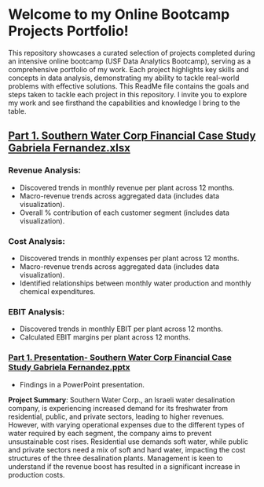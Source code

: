 # Welcome to my Online Bootcamp Projects Portfolio! 
This repository showcases a curated selection of projects completed during an intensive online bootcamp (USF Data Analytics Bootcamp), serving as a comprehensive portfolio of my work. Each project highlights key skills and concepts in data analysis, demonstrating my ability to tackle real-world problems with effective solutions. This ReadMe file contains the goals and steps taken to tackle each project in this repository. I invite you to explore my work and see firsthand the capabilities and knowledge I bring to the table.

## [Part 1. Southern Water Corp Financial Case Study Gabriela Fernandez.xlsx](https://github.com/Gabriela-Fernandez-97/Data-Analytics-Projects/blob/main/Southern%20Water%20Corp%20Financial%20Case%20Study/Part%201.%20Southern%20Water%20Corp%20Financial%20Case%20Study%20Gabriela%20Fernandez.xlsx)

### Revenue Analysis: 
- Discovered trends in monthly revenue per plant across 12 months. 
- Macro-revenue trends across aggregated data (includes data visualization).
- Overall % contribution of each customer segment (includes data visualization).

### Cost Analysis:
- Discovered trends in monthly expenses per plant across 12 months.
- Macro-revenue trends across aggregated data (includes data visualization).
- Identified relationships between monthly water production and monthly chemical expenditures.

### EBIT Analysis: 
- Discovered trends in monthly EBIT per plant across 12 months. 
- Calculated EBIT margins per plant across 12 months. 

### [Part 1. Presentation- Southern Water Corp Financial Case Study Gabriela Fernandez.pptx](https://github.com/Gabriela-Fernandez-97/Data-Analytics-Projects/blob/main/Southern%20Water%20Corp%20Financial%20Case%20Study/Part%201.%20Presentation-%20Southern%20Water%20Corp%20Financial%20Case%20Study%20Gabriela%20Fernandez.pptx)
- Findings in a PowerPoint presentation.

**Project Summary**: Southern Water Corp., an Israeli water desalination company, is experiencing increased demand for its freshwater from residential, public, and private sectors, leading to higher revenues. However, with varying operational expenses due to the different types of water required by each segment, the company aims to prevent unsustainable cost rises. Residential use demands soft water, while public and private sectors need a mix of soft and hard water, impacting the cost structures of the three desalination plants. Management is keen to understand if the revenue boost has resulted in a significant increase in production costs.
